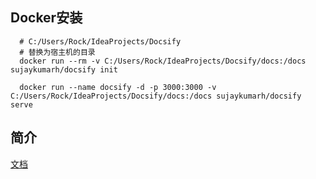 ## Docker安装
```shell
  # C:/Users/Rock/IdeaProjects/Docsify
  # 替换为宿主机的目录
  docker run --rm -v C:/Users/Rock/IdeaProjects/Docsify/docs:/docs sujaykumarh/docsify init

  docker run --name docsify -d -p 3000:3000 -v C:/Users/Rock/IdeaProjects/Docsify/docs:/docs sujaykumarh/docsify serve
```

## 简介
[文档](https://docsify.js.org/#/zh-cn/quickstart)
